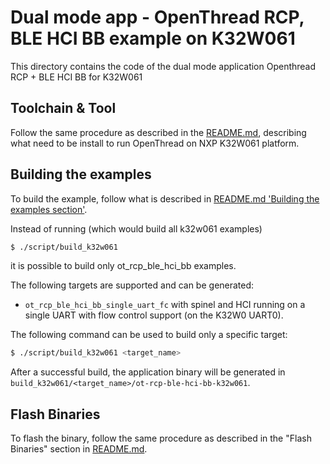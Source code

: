 # Dual mode app - OpenThread RCP, BLE HCI BB example on K32W061

This directory contains the code of the dual mode application Openthread RCP + BLE HCI BB for K32W061

## Toolchain & Tool

Follow the same procedure as described in the [README.md][k32w061_readme], describing what need to be install to run OpenThread on NXP K32W061 platform.

[k32w061_readme]: ../../../../src/k32w0/k32w061/README.md

## Building the examples

To build the example, follow what is described in [README.md 'Building the examples section'][k32w061_readme_build_example].

[k32w061_readme_build_example]: ../../../../src/k32w0/k32w061/README.md#Building-the-examples

Instead of running (which would build all k32w061 examples)

```bash
$ ./script/build_k32w061
```

it is possible to build only ot_rcp_ble_hci_bb examples.

The following targets are supported and can be generated:

- `ot_rcp_ble_hci_bb_single_uart_fc` with spinel and HCI running on a single UART with flow control support (on the K32W0 UART0).

The following command can be used to build only a specific target:

```bash
$ ./script/build_k32w061 <target_name>
```

After a successful build, the application binary will be generated in `build_k32w061/<target_name>/ot-rcp-ble-hci-bb-k32w061`.

## Flash Binaries

To flash the binary, follow the same procedure as described in the "Flash Binaries" section in [README.md][k32w061_readme_flash_binaries].

[k32w061_readme_flash_binaries]: ../../../../src/k32w0/k32w061/README.md#Flash-Binaries
